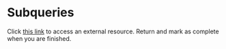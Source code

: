 # Subqueries

Click [this link](https://sqlbolt.com/topic/subqueries) to access an external resource. Return and mark as complete when you are finished.
